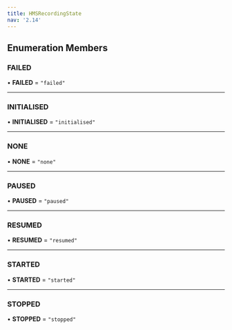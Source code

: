 ```yaml
---
title: HMSRecordingState
nav: '2.14'
---
```


## Enumeration Members

### FAILED

• **FAILED** = `"failed"`

---

### INITIALISED

• **INITIALISED** = `"initialised"`

---

### NONE

• **NONE** = `"none"`

---

### PAUSED

• **PAUSED** = `"paused"`

---

### RESUMED

• **RESUMED** = `"resumed"`

---

### STARTED

• **STARTED** = `"started"`

---

### STOPPED

• **STOPPED** = `"stopped"`
